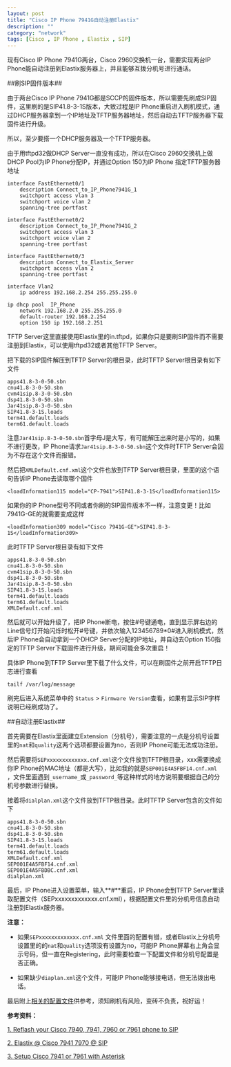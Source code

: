 ```yaml
---
layout: post
title: "Cisco IP Phone 7941G自动注册Elastix"
description: ""
category: "network" 
tags: [Cisco , IP Phone , Elastix , SIP]
---
```


现有Cisco IP Phone 7941G两台，Cisco 2960交换机一台，需要实现两台IP Phone能自动注册到Elastix服务器上，并且能够互拨分机号进行通话。

##刷SIP固件版本##

由于两台Cisco IP Phone 7941G都是SCCP的固件版本，所以需要先刷成SIP固件，这里刷的是SIP41.8-3-1S版本，大致过程是IP Phone重启进入刷机模式，通过DHCP服务器拿到一个IP地址及TFTP服务器地址，然后自动去TFTP服务器下载固件进行升级。

所以，至少要搭一个DHCP服务器及一个TFTP服务器。

由于用tftpd32做DHCP Server一直没有成功，所以在Cisco 2960交换机上做DHCP Pool为IP Phone分配IP，并通过Option 150为IP Phone 指定TFTP服务器地址

	interface FastEthernet0/1
		description Connect_to_IP_Phone7941G_1
		switchport access vlan 3
		switchport voice vlan 2
		spanning-tree portfast

	interface FastEthernet0/2
		description Connect_to_IP_Phone7941G_2
		switchport access vlan 3
		switchport voice vlan 2
		spanning-tree portfast

	interface FastEthernet0/3
		description Connect_to_Elastix_Server
		switchport access vlan 2
		spanning-tree portfast

	interface Vlan2
		ip address 192.168.2.254 255.255.255.0

	ip dhcp pool  IP_Phone
		network 192.168.2.0 255.255.255.0
		default-router 192.168.2.254 
		option 150 ip 192.168.2.251


TFTP Server这里直接使用Elastix里的in.tftpd，如果你只是要刷SIP固件而不需要注册到Elastix，可以使用tftpd32或者其他TFTP Server。

把下载的SIP固件解压到TFTP Server的根目录，此时TFTP Server根目录有如下文件

	apps41.8-3-0-50.sbn
	cnu41.8-3-0-50.sbn
	cvm41sip.8-3-0-50.sbn
	dsp41.8-3-0-50.sbn
	Jar41sip.8-3-0-50.sbn
	SIP41.8-3-1S.loads
	term41.default.loads
	term61.default.loads

注意`Jar41sip.8-3-0-50.sbn`首字母J是大写，有可能解压出来时是小写的，如果不进行更改，IP Phone请求`Jar41sip.8-3-0-50.sbn`这个文件时TFTP Server会因为不存在这个文件而报错。

然后把`XMLDefault.cnf.xml`这个文件也放到TFTP Server根目录，里面的这个语句告诉IP Phone去读取哪个固件

	<loadInformation115 model="CP-7941">SIP41.8-3-1S</loadInformation115>

如果你的IP Phone型号不同或者你刷的SIP固件版本不一样，注意变更！比如7941G-GE的就需要变成这样

	<loadInformation309 model="Cisco 7941G-GE">SIP41.8-3-1S</loadInformation309>

此时TFTP Server根目录有如下文件

	apps41.8-3-0-50.sbn
	cnu41.8-3-0-50.sbn
	cvm41sip.8-3-0-50.sbn
	dsp41.8-3-0-50.sbn
	Jar41sip.8-3-0-50.sbn
	SIP41.8-3-1S.loads
	term41.default.loads
	term61.default.loads
	XMLDefault.cnf.xml

然后就可以开始升级了，把IP Phone断电，按住#号键通电，直到显示屏右边的Line信号灯开始闪烁时松开#号键，并依次输入123456789*0#进入刷机模式，然后IP Phone会自动拿到一个DHCP Server分配的IP地址，并自动去Option 150指定的TFTP Server下载固件进行升级，期间可能会多次重启！

具体IP Phone到TFTP Server里下载了什么文件，可以在刷固件之前开启TFTP日志进行查看

	tailf /var/log/message

刷完后进入系统菜单中的 `Status` > `Firmware Version`查看，如果有显示SIP字样说明已经刷成功了。

##自动注册Elastix##

首先需要在Elastix里面建立Extension（分机号），需要注意的一点是分机号设置里的`nat`和`quality`这两个选项都要设置为no，否则IP Phone可能无法成功注册。

然后需要将`SEPxxxxxxxxxxxxx.cnf.xml`这个文件放到TFTP根目录，xxx需要换成你IP Phone的MAC地址（都是大写），比如我的就是`SEP001E4A5FBF14.cnf.xml` ，文件里面遇到`_username_`或`_password_`等这种样式的地方说明要根据自己的分机号参数进行替换。

接着将`dialplan.xml`这个文件放到TFTP根目录。此时TFTP Server包含的文件如下

	apps41.8-3-0-50.sbn
	cnu41.8-3-0-50.sbn
	dsp41.8-3-0-50.sbn
	SIP41.8-3-1S.loads
	term41.default.loads
	term61.default.loads
	XMLDefault.cnf.xml
	SEP001E4A5FBF14.cnf.xml
	SEP001E4A5FBDBC.cnf.xml
	dialplan.xml

最后，IP Phone进入设置菜单，输入\*\*#\*\*重启，IP Phone会到TFTP Server里读取配置文件（SEPxxxxxxxxxxxxx.cnf.xml），根据配置文件里的分机号信息自动注册到Elastix服务器。

**注意：**

*	如果`SEPxxxxxxxxxxxxx.cnf.xml` 文件里面的配置有错，或者Elastix上分机号设置里的的`nat`和`quality`选项没有设置为no，可能IP Phone屏幕右上角会显示号码，但一直在Registering，此时需要检查一下配置文件和分机号配置是否正确。

*	如果缺少`diaplan.xml`这个文件，可能IP Phone能够接电话，但无法拨出电话。

最后附上[相关的配置文件](http://pan.baidu.com/s/1Bx4BG)供参考，须知刷机有风险，变砖不负责，祝好运！

**参考资料：**

 [1. Reflash your Cisco 7940, 7941, 7960 or 7961 phone to SIP]( http://greenwirecommunications.com/phone-systems/cisco-ip-phones/reflash-cisco-7940-7941-7960-7961-phone-sip/)

 [2. Elastix @ Cisco 7941 7970 @ SIP](http://holisticware.net/holisticware/know-how/system-integration/ip-telephony-voip/equipment/ip-phones/cisco-linksys/elastix--cisco-7941-7970--sip)

 [3. Setup Cisco 7941 or 7961 with Asterisk]( http://www.selbytech.com/2009/10/setup-cisco-7941-or-7961-with-asterisk)
